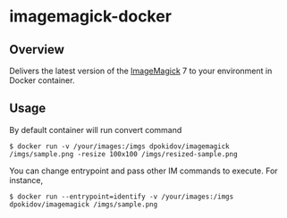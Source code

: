 # imagemagick-docker

## Overview

Delivers the latest version of the [ImageMagick](imagemagick.org) 7 to your environment in Docker container.

## Usage

By default container will run convert command

```
$ docker run -v /your/images:/imgs dpokidov/imagemagick /imgs/sample.png -resize 100x100 /imgs/resized-sample.png
```

You can change entrypoint and pass other IM commands to execute. For instance,

```
$ docker run --entrypoint=identify -v /your/images:/imgs dpokidov/imagemagick /imgs/sample.png
```



